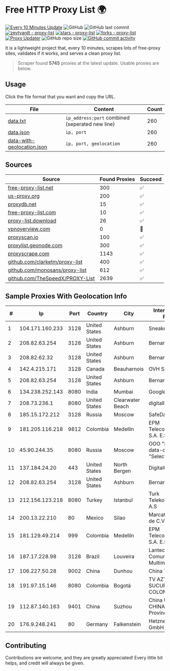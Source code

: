 
# Free HTTP Proxy List 🌍

[![Every 10 Minutes Update](https://github.com/mertguvencli/http-proxy-list/actions/workflows/main.yml/badge.svg?branch=main)](https://github.com/mertguvencli/http-proxy-list/actions/workflows/main.yml)
![GitHub](https://img.shields.io/github/license/mertguvencli/http-proxy-list)
![GitHub last commit](https://img.shields.io/github/last-commit/mertguvencli/http-proxy-list)
[![zevtyardt - proxy-list](https://img.shields.io/static/v1?label=zevtyardt&message=proxy-list&color=blue&logo=github)](https://github.com/zevtyardt/proxy-list "Go to GitHub repo")
[![stars - proxy-list](https://img.shields.io/github/stars/zevtyardt/proxy-list?style=social)](https://github.com/zevtyardt/proxy-list)
[![forks - proxy-list](https://img.shields.io/github/forks/zevtyardt/proxy-list?style=social)](https://github.com/zevtyardt/proxy-list)
[![Proxy Updater](https://github.com/zevtyardt/proxy-list/workflows/Proxy%20Updater/badge.svg)](https://github.com/zevtyardt/proxy-list/actions?query=workflow:"Proxy+Updater")
![GitHub repo size](https://img.shields.io/github/repo-size/zevtyardt/proxy-list)
[![GitHub commit activity](https://img.shields.io/github/commit-activity/m/zevtyardt/proxy-list?logo=commits)](https://github.com/zevtyardt/proxy-list/commits/main)

It is a lightweight project that, every 10 minutes, scrapes lots of free-proxy sites, validates if it works, and serves a clean proxy list.

> Scraper found **5745** proxies at the latest update. Usable proxies are below.

## Usage

Click the file format that you want and copy the URL.

|File|Content|Count|
|----|-------|-----|
|[data.txt](https://raw.githubusercontent.com/mertguvencli/http-proxy-list/main/proxy-list/data.txt)|`ip_address:port` combined (seperated new line)|260|
|[data.json](https://raw.githubusercontent.com/mertguvencli/http-proxy-list/main/proxy-list/data.json)|`ip, port`|260|
|[data-with-geolocation.json](https://raw.githubusercontent.com/mertguvencli/http-proxy-list/main/proxy-list/data-with-geolocation.json)|`ip, port, geolocation`|260|

## Sources

|Source|Found Proxies|Succeed|
|------|-------------|-------|
|[free-proxy-list.net](https://free-proxy-list.net)|300|✅|
|[us-proxy.org](https://www.us-proxy.org)|200|✅|
|[proxydb.net](http://proxydb.net)|15|✅|
|[free-proxy-list.com](https://free-proxy-list.com/?page=&port=&type%5B%5D=http&type%5B%5D=https&up_time=0&search=Search)|10|✅|
|[proxy-list.download](https://www.proxy-list.download/HTTP)|26|✅|
|[vpnoverview.com](https://vpnoverview.com/privacy/anonymous-browsing/free-proxy-servers)|0|🚫|
|[proxyscan.io](https://www.proxyscan.io)|100|✅|
|[proxylist.geonode.com](https://proxylist.geonode.com/api/proxy-list?limit=300&page=1&sort_by=lastChecked&sort_type=desc&protocols=http,https)|300|✅|
|[proxyscrape.com](https://api.proxyscrape.com/v2/?request=displayproxies&protocol=http&timeout=10000&country=all&ssl=all&anonymity=all)|1143|✅|
|[github.com/clarketm/proxy-list](https://raw.githubusercontent.com/clarketm/proxy-list/master/proxy-list-raw.txt)|400|✅|
|[github.com/monosans/proxy-list](https://raw.githubusercontent.com/monosans/proxy-list/main/proxies/http.txt)|612|✅|
|[github.com/TheSpeedX/PROXY-List](https://raw.githubusercontent.com/TheSpeedX/PROXY-List/master/http.txt)|2639|✅|


## Sample Proxies With Geolocation Info

|#|Ip|Port|Country|City|Internet Service Provider|
|-|--|----|-------|----|-------------------------|
|1|104.171.160.233|3128|United States|Ashburn|Sneaker Server|
|2|208.82.63.254|3128|United States|Ashburn|Bernardi Sounds|
|3|208.82.62.32|3128|United States|Ashburn|Bernardi Sounds|
|4|142.4.215.171|3128|Canada|Beauharnois|OVH SAS|
|5|208.82.63.254|3128|United States|Ashburn|Bernardi Sounds|
|6|134.238.252.143|8080|India|Mumbai|Google LLC|
|7|208.73.236.1|8080|United States|Clearwater Beach|digitalIPVoice, Inc|
|8|185.15.172.212|3128|Russia|Moscow|SafeData LLC|
|9|181.205.116.218|9812|Colombia|Medellín|EPM Telecomunicaciones S.A. E.S.P.|
|10|45.90.244.35|8080|Russia|Moscow|OOO "Network of data-centers "Selectel"|
|11|137.184.24.20|443|United States|North Bergen|DigitalOcean, LLC|
|12|208.82.63.254|3128|United States|Ashburn|Bernardi Sounds|
|13|212.156.123.218|8080|Turkey|Istanbul|Turk Telekomunikasyon A.S|
|14|200.13.22.210|80|Mexico|Silao|Marcatel Com, S.A. de C.V.|
|15|181.129.49.214|999|Colombia|Medellín|EPM Telecomunicaciones S.A. E.S.P.|
|16|187.17.228.98|3128|Brazil|Louveira|Lantec Comunicacao Multimidia Ltda|
|17|106.227.50.28|9002|China|Dunhou|China Telecom|
|18|191.97.15.146|8080|Colombia|Bogotá|TV AZTECA SUCURSAL COLOMBIA|
|19|112.87.140.163|9401|China|Suzhou|China Unicom CHINA169 Jiangsu Province Network|
|20|176.9.248.241|80|Germany|Falkenstein|Hetzner Online GmbH|



## Contributing

Contributions are welcome, and they are greatly appreciated! Every
little bit helps, and credit will always be given.

